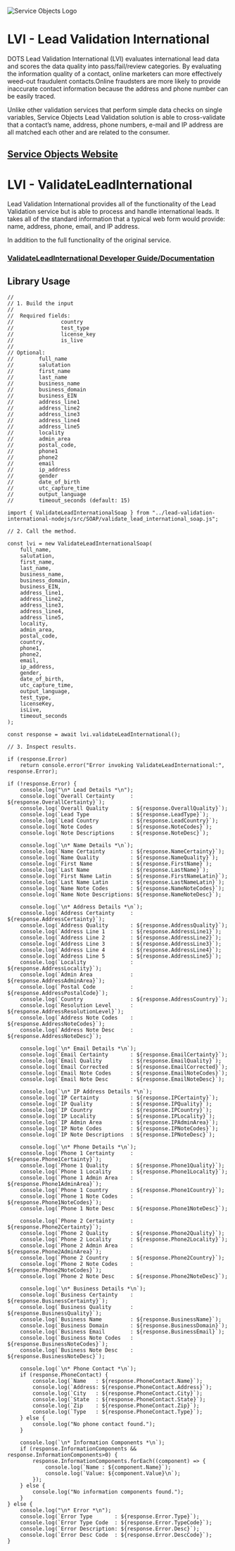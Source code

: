 ﻿![Service Objects Logo](https://www.serviceobjects.com/wp-content/uploads/2021/05/SO-Logo-with-TM.gif "Service Objects Logo")

# LVI - Lead Validation International  

DOTS Lead Validation International (LVI) evaluates international lead data and scores the data quality into pass/fail/review categories. By evaluating the information quality of a contact, online marketers can more effectively weed-out fraudulent contacts.Online fraudsters are more likely to provide inaccurate contact information because the address and phone number can be easily traced. 

Unlike other validation services that perform simple data checks on single variables, Service Objects Lead Validation solution is able to cross-validate that a contact’s name, address, phone numbers, e-mail and IP address are all matched each other and are related to the consumer.

## [Service Objects Website](https://serviceobjects.com)

# LVI - ValidateLeadInternational

Lead Validation International provides all of the functionality of the Lead Validation service but is able to process and handle international leads. It takes all of the standard information that a typical web form would provide: name, address, phone, email, and IP address. 

In addition to the full functionality of the original service.

### [ValidateLeadInternational Developer Guide/Documentation](https://www.serviceobjects.com/docs/dots-lead-validation-international/lvi-operations/lvi-validateleadinternational-recommended/)

## Library Usage

```
//
// 1. Build the input
//
//  Required fields:
//               country
//               test_type 
//               license_key
//               is_live
// 
// Optional:
//        full_name 
//        salutation
//        first_name
//        last_name
//        business_name
//        business_domain
//        business_EIN
//        address_line1
//        address_line2
//        address_line3
//        address_line4
//        address_line5
//        locality
//        admin_area
//        postal_code,
//        phone1
//        phone2
//        email
//        ip_address
//        gender
//        date_of_birth
//        utc_capture_time
//        output_language
//        timeout_seconds (default: 15)

import { ValidateLeadInternationalSoap } from "../lead-validation-international-nodejs/src/SOAP/validate_lead_international_soap.js";

// 2. Call the method.

const lvi = new ValidateLeadInternationalSoap(
    full_name,
    salutation,
    first_name,
    last_name,
    business_name,
    business_domain,
    business_EIN,
    address_line1,
    address_line2,
    address_line3,
    address_line4,
    address_line5,
    locality,
    admin_area,
    postal_code,
    country,
    phone1,
    phone2,
    email,
    ip_address,
    gender,
    date_of_birth,
    utc_capture_time,
    output_language,
    test_type,
    licenseKey,
    isLive,
    timeout_seconds
);

const response = await lvi.validateLeadInternational();

// 3. Inspect results.

if (response.Error)
    return console.error("Error invoking ValidateLeadInternational:", response.Error);

if (!response.Error) {
    console.log("\n* Lead Details *\n");
    console.log(`Overall Certainty     : ${response.OverallCertainty}`);
    console.log(`Overall Quality       : ${response.OverallQuality}`);
    console.log(`Lead Type             : ${response.LeadType}`);
    console.log(`Lead Country          : ${response.LeadCountry}`);
    console.log(`Note Codes            : ${response.NoteCodes}`);
    console.log(`Note Descriptions     : ${response.NoteDesc}`);

    console.log(`\n* Name Details *\n`);
    console.log(`Name Certainty        : ${response.NameCertainty}`);
    console.log(`Name Quality          : ${response.NameQuality}`);
    console.log(`First Name            : ${response.FirstName}`);
    console.log(`Last Name             : ${response.LastName}`);
    console.log(`First Name Latin      : ${response.FirstNameLatin}`);
    console.log(`Last Name Latin       : ${response.LastNameLatin}`);
    console.log(`Name Note Codes       : ${response.NameNoteCodes}`);
    console.log(`Name Note Descriptions: ${response.NameNoteDesc}`);

    console.log(`\n* Address Details *\n`);
    console.log(`Address Certainty     : ${response.AddressCertainty}`);
    console.log(`Address Quality       : ${response.AddressQuality}`);
    console.log(`Address Line 1        : ${response.AddressLine1}`);
    console.log(`Address Line 2        : ${response.AddressLine2}`);
    console.log(`Address Line 3        : ${response.AddressLine3}`);
    console.log(`Address Line 4        : ${response.AddressLine4}`);
    console.log(`Address Line 5        : ${response.AddressLine5}`);
    console.log(`Locality              : ${response.AddressLocality}`);
    console.log(`Admin Area            : ${response.AddressAdminArea}`);
    console.log(`Postal Code           : ${response.AddressPostalCode}`);
    console.log(`Country               : ${response.AddressCountry}`);
    console.log(`Resolution Level      : ${response.AddressResolutionLevel}`);
    console.log(`Address Note Codes    : ${response.AddressNoteCodes}`);
    console.log(`Address Note Desc     : ${response.AddressNoteDesc}`);

    console.log(`\n* Email Details *\n`);
    console.log(`Email Certainty       : ${response.EmailCertainty}`);
    console.log(`Email Quality         : ${response.EmailQuality}`);
    console.log(`Email Corrected       : ${response.EmailCorrected}`);
    console.log(`Email Note Codes      : ${response.EmailNoteCodes}`);
    console.log(`Email Note Desc       : ${response.EmailNoteDesc}`);

    console.log(`\n* IP Address Details *\n`);
    console.log(`IP Certainty          : ${response.IPCertainty}`);
    console.log(`IP Quality            : ${response.IPQuality}`);
    console.log(`IP Country            : ${response.IPCountry}`);
    console.log(`IP Locality           : ${response.IPLocality}`);
    console.log(`IP Admin Area         : ${response.IPAdminArea}`);
    console.log(`IP Note Codes         : ${response.IPNoteCodes}`);
    console.log(`IP Note Descriptions  : ${response.IPNoteDesc}`);

    console.log(`\n* Phone Details *\n`);
    console.log(`Phone 1 Certainty     : ${response.Phone1Certainty}`);
    console.log(`Phone 1 Quality       : ${response.Phone1Quality}`);
    console.log(`Phone 1 Locality      : ${response.Phone1Locality}`);
    console.log(`Phone 1 Admin Area    : ${response.Phone1AdminArea}`);
    console.log(`Phone 1 Country       : ${response.Phone1Country}`);
    console.log(`Phone 1 Note Codes    : ${response.Phone1NoteCodes}`);
    console.log(`Phone 1 Note Desc     : ${response.Phone1NoteDesc}`);

    console.log(`Phone 2 Certainty     : ${response.Phone2Certainty}`);
    console.log(`Phone 2 Quality       : ${response.Phone2Quality}`);
    console.log(`Phone 2 Locality      : ${response.Phone2Locality}`);
    console.log(`Phone 2 Admin Area    : ${response.Phone2AdminArea}`);
    console.log(`Phone 2 Country       : ${response.Phone2Country}`);
    console.log(`Phone 2 Note Codes    : ${response.Phone2NoteCodes}`);
    console.log(`Phone 2 Note Desc     : ${response.Phone2NoteDesc}`);

    console.log(`\n* Business Details *\n`);
    console.log(`Business Certainty    : ${response.BusinessCertainty}`);
    console.log(`Business Quality      : ${response.BusinessQuality}`);
    console.log(`Business Name         : ${response.BusinessName}`);
    console.log(`Business Domain       : ${response.BusinessDomain}`);
    console.log(`Business Email        : ${response.BusinessEmail}`);
    console.log(`Business Note Codes   : ${response.BusinessNoteCodes}`);
    console.log(`Business Note Desc    : ${response.BusinessNoteDesc}`);

    console.log(`\n* Phone Contact *\n`);
    if (response.PhoneContact) {
        console.log(`Name   : ${response.PhoneContact.Name}`);
        console.log(`Address: ${response.PhoneContact.Address}`);
        console.log(`City   : ${response.PhoneContact.City}`);
        console.log(`State  : ${response.PhoneContact.State}`);
        console.log(`Zip    : ${response.PhoneContact.Zip}`);
        console.log(`Type   : ${response.PhoneContact.Type}`);
    } else {
        console.log("No phone contact found.");
    }

    console.log(`\n* Information Components *\n`);
    if (response.InformationComponents && response.InformationComponents>0) {
        response.InformationComponents.forEach((component) => {
            console.log(`Name : ${component.Name}`);
            console.log(`Value: ${component.Value}\n`);
        });
    } else {
        console.log("No information components found.");
    }
} else {
    console.log("\n* Error *\n");
    console.log(`Error Type       : ${response.Error.Type}`);
    console.log(`Error Type Code  : ${response.Error.TypeCode}`);
    console.log(`Error Description: ${response.Error.Desc}`);
    console.log(`Error Desc Code  : ${response.Error.DescCode}`);
}
```

